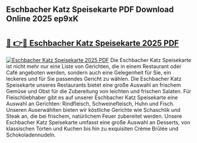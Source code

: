 ## Eschbacher Katz Speisekarte PDF Download Online 2025 ep9xK

# <h2><a href="http://gc72fy2.nevu.top/?p=Eschbacher+Katz+Speisekarte">🔗 👉🔴 Eschbacher Katz Speisekarte 2025 PDF</a></h2>

[![Eschbacher Katz Speisekarte 2025 PDF](https://i.imgur.com/dBaPXMq.png)](http://gc72fy2.nevu.top/?p=Eschbacher+Katz+Speisekarte)
Die Eschbacher Katz Speisekarte ist nicht mehr nur eine Liste von Gerichten, die in einem Restaurant oder Café angeboten werden, sondern auch eine Gelegenheit für Sie, ein leckeres und für Sie passendes Gericht zu wählen. Die Eschbacher Katz Speisekarte unseres Restaurants bietet eine große Auswahl an frischem Gemüse und Obst für die Zubereitung von leichten und frischen Salaten. Für Fleischliebhaber gibt es auf unserer Eschbacher Katz Speisekarte eine Auswahl an Gerichten: Rindfleisch, Schweinefleisch, Huhn und Fisch. Unseren Auserwählten bieten wir köstliche Gerichte wie Schaschlik und Steak an, die bei frischem, natürlichem Feuer zubereitet werden. Unsere Eschbacher Katz Speisekarte umfasst eine große Auswahl an Desserts, von klassischen Torten und Kuchen bis hin zu exquisiten Crème Brûlée und Schokoladennudeln.
